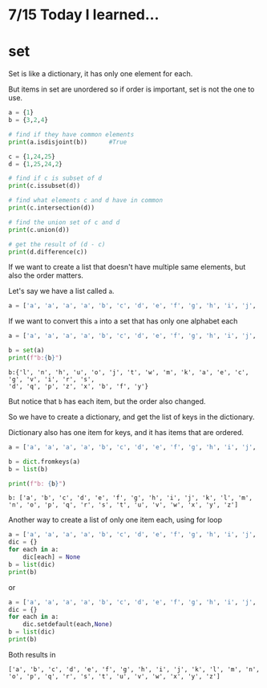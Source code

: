 # 7/15 Today I learned...


# set

Set is like a dictionary, it has only one element for each.

But items in set are unordered so if order is important, set is not the one to use.


```py
a = {1}
b = {3,2,4}

# find if they have common elements
print(a.isdisjoint(b))      #True

c = {1,24,25}
d = {1,25,24,2}

# find if c is subset of d
print(c.issubset(d))

# find what elements c and d have in common
print(c.intersection(d))

# find the union set of c and d
print(c.union(d))

# get the result of (d - c)
print(d.difference(c))
```
If we want to create a list that doesn't have multiple same elements, but also the order matters.

Let's say we have a list called `a`.
```py
a = ['a', 'a', 'a', 'a', 'b', 'c', 'd', 'e', 'f', 'g', 'h', 'i', 'j', 'k', 'l', 'm', 'n', 'o', 'p', 'q', 'r', 's', 't', 'u', 'v', 'w', 'x', 'y', 'z']
```
If we want to convert this `a` into a set that has only one alphabet each
```py
a = ['a', 'a', 'a', 'a', 'b', 'c', 'd', 'e', 'f', 'g', 'h', 'i', 'j', 'k', 'l', 'm', 'n', 'o', 'p', 'q', 'r', 's', 't', 'u', 'v', 'w', 'x', 'y', 'z']

b = set(a)
print(f"b:{b}")
```
```
b:{'l', 'n', 'h', 'u', 'o', 'j', 't', 'w', 'm', 'k', 'a', 'e', 'c', 'g', 'v', 'i', 'r', 's', 
'd', 'q', 'p', 'z', 'x', 'b', 'f', 'y'}
```
But notice that `b` has each item, but the order also changed.

So we have to create a dictionary, and get the list of keys in the dictionary.

Dictionary also has one item for keys, and it has items that are ordered.
```py
a = ['a', 'a', 'a', 'a', 'b', 'c', 'd', 'e', 'f', 'g', 'h', 'i', 'j', 'k', 'l', 'm', 'n', 'o', 'p', 'q', 'r', 's', 't', 'u', 'v', 'w', 'x', 'y', 'z']

b = dict.fromkeys(a)
b = list(b)

print(f"b: {b}")
```
```
b: ['a', 'b', 'c', 'd', 'e', 'f', 'g', 'h', 'i', 'j', 'k', 'l', 'm', 'n', 'o', 'p', 'q', 'r', 's', 't', 'u', 'v', 'w', 'x', 'y', 'z']
```
Another way to create a list of only one item each, using for loop
```py
a = ['a', 'a', 'a', 'a', 'b', 'c', 'd', 'e', 'f', 'g', 'h', 'i', 'j', 'k', 'l', 'm', 'n', 'o', 'p', 'q', 'r', 's', 't', 'u', 'v', 'w', 'x', 'y', 'z']
dic = {}
for each in a:
    dic[each] = None
b = list(dic)
print(b)
```
or 
```py
a = ['a', 'a', 'a', 'a', 'b', 'c', 'd', 'e', 'f', 'g', 'h', 'i', 'j', 'k', 'l', 'm', 'n', 'o', 'p', 'q', 'r', 's', 't', 'u', 'v', 'w', 'x', 'y', 'z']
dic = {}
for each in a:
    dic.setdefault(each,None)
b = list(dic)
print(b)
```

Both results in 
```
['a', 'b', 'c', 'd', 'e', 'f', 'g', 'h', 'i', 'j', 'k', 'l', 'm', 'n', 'o', 'p', 'q', 'r', 's', 't', 'u', 'v', 'w', 'x', 'y', 'z']
```
